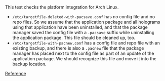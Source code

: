 This test checks the platform integration for Arch Linux.

* `/etc/targetfile-deleted-with-pacsave.conf` has no config file and no repo
  files. So we assume that the application package and all holograms using that
  application have been uninstalled, and that the package manager saved the
  config file with a `.pacsave` suffix while uninstalling the application
  package. This file should be cleaned up, too.
* `/etc/targetfile-with-pacnew.conf` has a config file and repo file with an
  existing backup, and there is also a `.pacnew` file that the package manager
  has placed next to the config file as part of an update of the application
  package. We should recognize this file and move it into the backup location.

[Reference](https://wiki.archlinux.org/index.php/Pacnew_and_Pacsave_files)
